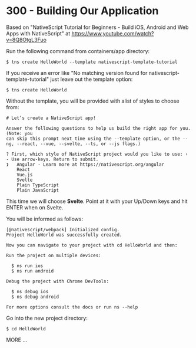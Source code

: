 # 300 - Building Our Application

Based on "NativeScript Tutorial for Beginners - Build iOS, Android and Web Apps with NativeScript" at https://www.youtube.com/watch?v=8Q8OtgL3Fuo

Run the following command from containers/app directory:

```
$ tns create HelloWorld --template nativescript-template-tutorial
```

If you receive an error like "No matching version found for nativescript-template-tutorial" just leave out the template option:

```
$ tns create HelloWorld
```

Without the template, you will be provided with alist of styles to choose from:

```
# Let’s create a NativeScript app!

Answer the following questions to help us build the right app for you. (Note: you
can skip this prompt next time using the --template option, or the --ng, --react, --vue, --svelte, --ts, or --js flags.)

? First, which style of NativeScript project would you like to use: › - Use arrow-keys. Return to submit.
❯   Angular - Learn more at https://nativescript.org/angular
    React
    Vue.js
    Svelte
    Plain TypeScript
    Plain JavaScript
```

This time we will choose **Svelte**. Point at it with your Up/Down keys and hit ENTER when on Svelte.

You will be informed as follows:

```
[@nativescript/webpack] Initialized config.
Project HelloWorld was successfully created.

Now you can navigate to your project with cd HelloWorld and then:

Run the project on multiple devices:

  $ ns run ios
  $ ns run android

Debug the project with Chrome DevTools:

  $ ns debug ios
  $ ns debug android

For more options consult the docs or run ns --help
```

Go into the new project directory:

```
$ cd HelloWorld
```

MORE ...